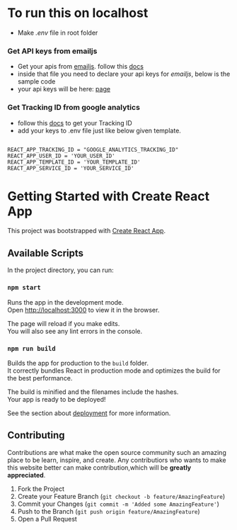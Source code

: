 # To run this on localhost

- Make _.env_ file in root folder
<!-- to get api keys -->

### Get API keys from emailjs

- Get your apis from [emailjs](https://www.emailjs.com/).
  follow this [docs](https://www.emailjs.com/docs)
- inside that file you need to declare your api keys for _emailjs_, below is the sample code
- your api keys will be here: [page](https://dashboard.emailjs.com/admin/integration)
<!-- to get google analytics tracking id -->

### Get Tracking ID from google analytics

- follow this [docs](https://support.google.com/analytics/answer/10269537?ref_topic=1009620) to get your Tracking ID
- add your keys to .env file just like below given template.

```

REACT_APP_TRACKING_ID = "GOOGLE_ANALYTICS_TRACKING_ID"
REACT_APP_USER_ID = 'YOUR_USER_ID'
REACT_APP_TEMPLATE_ID = 'YOUR_TEMPLATE_ID'
REACT_APP_SERVICE_ID = 'YOUR_SERVICE_ID'

```

# Getting Started with Create React App

This project was bootstrapped with [Create React App](https://github.com/facebook/create-react-app).

## Available Scripts

In the project directory, you can run:

### `npm start`

Runs the app in the development mode.\
Open [http://localhost:3000](http://localhost:3000) to view it in the browser.

The page will reload if you make edits.\
You will also see any lint errors in the console.

### `npm run build`

Builds the app for production to the `build` folder.\
It correctly bundles React in production mode and optimizes the build for the best performance.

The build is minified and the filenames include the hashes.\
Your app is ready to be deployed!

See the section about [deployment](https://facebook.github.io/create-react-app/docs/deployment) for more information.

## Contributing

Contributions are what make the open source community such an amazing place to be learn, inspire, and create. Any contributiors who wants to make this website better can make contribution,which will be **greatly appreciated**.

1. Fork the Project
2. Create your Feature Branch (`git checkout -b feature/AmazingFeature`)
3. Commit your Changes (`git commit -m 'Added some AmazingFeature'`)
4. Push to the Branch (`git push origin feature/AmazingFeature`)
5. Open a Pull Request
